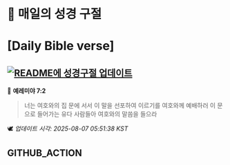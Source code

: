 # 🙏 매일의 성경 구절
# [Daily Bible verse]
## [![README에 성경구절 업데이트](https://github.com/DONGSUKA/first_test/actions/workflows/update-readme-bible.yml/badge.svg)](https://github.com/DONGSUKA/first_test/actions/workflows/update-readme-bible.yml)
<!-- START_BIBLE_VERSE -->
📖 **예레미야 7:2**
> 너는 여호와의 집 문에 서서 이 말을 선포하여 이르기를 여호와께 예배하러 이 문으로 들어가는 유다 사람들아 여호와의 말씀을 들으라

🕊️ _업데이트 시각: 2025-08-07 05:51:38 KST_
  <!-- END_BIBLE_VERSE -->
## GITHUB_ACTION
